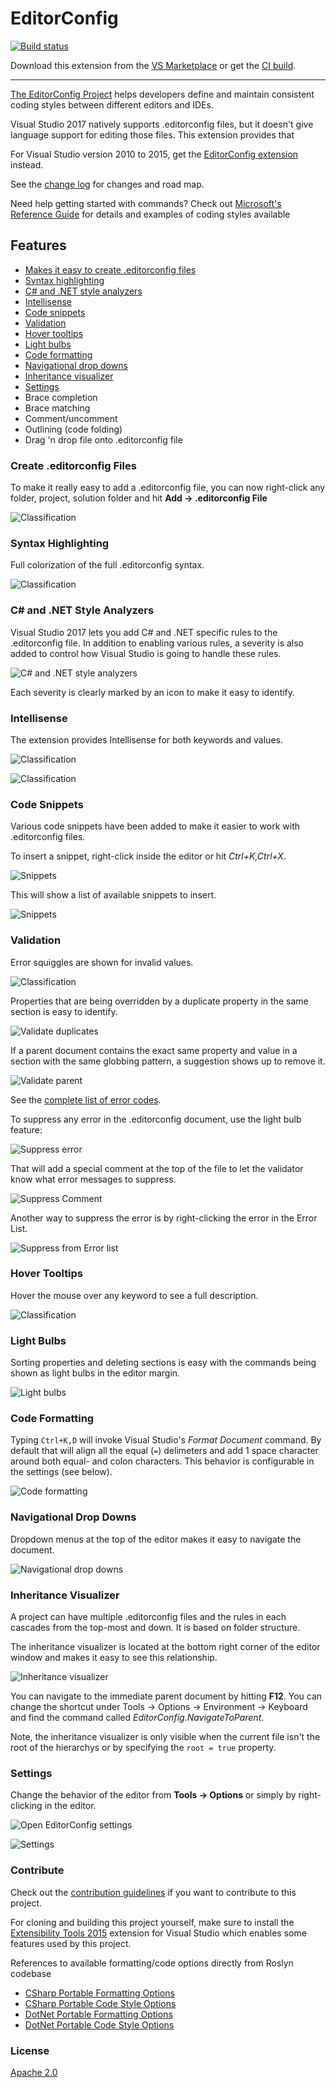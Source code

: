# EditorConfig

[![Build status](https://ci.appveyor.com/api/projects/status/ybr0kd6wjefu7893?svg=true)](https://ci.appveyor.com/project/madskristensen/editorconfiglanguage)

Download this extension from the [VS Marketplace](https://marketplace.visualstudio.com/items?itemName=MadsKristensen.EditorConfig)
or get the [CI build](http://vsixgallery.com/extension/1209461d-57f8-46a4-814a-dbe5fecef941/).

---------------------------------------

[The EditorConfig Project](http://editorconfig.org/) helps developers define and maintain consistent coding styles between different editors and IDEs.

Visual Studio 2017 natively supports .editorconfig files, but it doesn't give language support for editing those files. This extension provides that

For Visual Studio version 2010 to 2015, get the [EditorConfig extension](https://marketplace.visualstudio.com/items?itemName=EditorConfigTeam.EditorConfig) instead.

See the [change log](CHANGELOG.md) for changes and road map.

Need help getting started with commands? Check out [Microsoft's Reference Guide](https://docs.microsoft.com/en-us/visualstudio/ide/editorconfig-code-style-settings-reference) for details and examples of coding styles available

## Features

- [Makes it easy to create .editorconfig files](#create_editorconfig_files)
- [Syntax highlighting](#syntax_highlighting)
- [C# and .NET style analyzers](#csharp_net_style_analyzers)
- [Intellisense](#intellisense)
- [Code snippets](#code_snippets)
- [Validation](#validation)
- [Hover tooltips](#hover_tooltips)
- [Light bulbs](#light_bulbs)
- [Code formatting](#code_formatting)
- [Navigational drop downs](#navigational_drop_downs)
- [Inheritance visualizer](#inheritance_visualizer)
- [Settings](#settings)
- Brace completion
- Brace matching
- Comment/uncomment
- Outlining (code folding)
- Drag 'n drop file onto .editorconfig file

### <a name="create_editorconfig_files">Create .editorconfig Files</a>
To make it really easy to add a .editorconfig file, you can now right-click
any folder, project, solution folder and hit **Add -> .editorconfig File**

![Classification](art/context-menu.png)

### <a name="syntax_highlighting">Syntax Highlighting</a>
Full colorization of the full .editorconfig syntax.

![Classification](art/classification.png)

### <a name="csharp_net_style_analyzers">C# and .NET Style Analyzers</a>
Visual Studio 2017 lets you add C# and .NET specific rules to the .editorconfig file. In addition to enabling various rules, a severity is also added to control how Visual Studio is going to handle these rules. 

![C# and .NET style analyzers](art/csharp-analyzers.png)

Each severity is clearly marked by an icon to make it easy to identify.

### <a name="intellisense">Intellisense</a>
The extension provides Intellisense for both keywords and values.

![Classification](art/keyword-intellisense.png)  

![Classification](art/value-intellisense.png)

### <a name="code_snippets">Code Snippets</a>
Various code snippets have been added to make it easier to work with .editorconfig files.

To insert a snippet, right-click inside the editor or hit *Ctrl+K,Ctrl+X*.

![Snippets](art/snippets-context-menu.png)

This will show a list of available snippets to insert.

![Snippets](art/snippets-expansion.png)

### <a name="validation">Validation</a>
Error squiggles are shown for invalid values.

![Classification](art/validation.png)

Properties that are being overridden by a duplicate property in the same section is easy to identify.

![Validate duplicates](art/validation-duplicates.png)

If a parent document contains the exact same property and value in a section with the same globbing pattern, a suggestion shows up to remove it.

![Validate parent](art/validation-duplicates-parent.png)

See the [complete list of error codes](https://github.com/madskristensen/EditorConfigLanguage/wiki/Error-codes).

To suppress any error in the .editorconfig document, use the light bulb feature:

![Suppress error](art/suppress_error.png)

That will add a special comment at the top of the file to let the validator know what error messages to suppress.

![Suppress Comment](art/suppress-comment.png)

Another way to suppress the error is by right-clicking the error in the Error List.

![Suppress from Error list](art/suppress-errorlist.png)

### <a name="hover_tooltips">Hover Tooltips</a>
Hover the mouse over any keyword to see a full description.

![Classification](art/quick-info.png)

### <a name="light_bulbs">Light Bulbs</a>
Sorting properties and deleting sections is easy with the commands being shown as light bulbs in the editor margin.

![Light bulbs](art/light-bulb.png)

### <a name="code_formatting">Code Formatting</a>
Typing `Ctrl+K,D` will invoke Visual Studio's *Format Document* command. By default that will align all the equal (`=`) delimeters and add 1 space character around both equal- and colon characters. This behavior is configurable in the settings (see below).

![Code formatting](art/formatting.png)

### <a name="navigational_drop_downs">Navigational Drop Downs</a>
Dropdown menus at the top of the editor makes it easy to navigate the document.

![Navigational drop downs](art/navigation-dropdown.png)

### <a name="inheritance_visualizer">Inheritance Visualizer</a>
A project can have multiple .editorconfig files and the rules in each cascades
from the top-most and down. It is based on folder structure.

The inheritance visualizer is located at the bottom right corner of the editor window and makes it easy to see this relationship.

![Inheritance visualizer](art/inheritance-visualizer.png)

You can navigate to the immediate parent document by hitting **F12**. You can change the shortcut under Tools -> Options -> Environment -> Keyboard and find the command called *EditorConfig.NavigateToParent*.

Note, the inheritance visualizer is only visible when the current file isn't the root of the hierarchys or by specifying the `root = true` property.

### <a name="settings">Settings</a>
Change the behavior of the editor from **Tools -> Options** or simply by right-clicking in the editor.

![Open EditorConfig settings](art/editor-context-menu.png)

![Settings](art/settings.png)

### <a name="contribute">Contribute</a>
Check out the [contribution guidelines](.github/CONTRIBUTING.md)
if you want to contribute to this project.

For cloning and building this project yourself, make sure
to install the
[Extensibility Tools 2015](https://visualstudiogallery.msdn.microsoft.com/ab39a092-1343-46e2-b0f1-6a3f91155aa6)
extension for Visual Studio which enables some features
used by this project.

References to available formatting/code options directly from Roslyn codebase
- [CSharp Portable Formatting Options](https://github.com/dotnet/roslyn/blob/master/src/Workspaces/CSharp/Portable/Formatting/CSharpFormattingOptions.cs)
- [CSharp Portable Code Style Options](https://github.com/dotnet/roslyn/blob/master/src/Workspaces/CSharp/Portable/CodeStyle/CSharpCodeStyleOptions.cs)
- [DotNet Portable Formatting Options](https://github.com/dotnet/roslyn/blob/master/src/Workspaces/Core/Portable/Formatting/FormattingOptions.cs)
- [DotNet Portable Code Style Options](https://github.com/dotnet/roslyn/blob/master/src/Workspaces/Core/Portable/CodeStyle/CodeStyleOptions.cs)

### <a name="license">License</a>
[Apache 2.0](LICENSE)